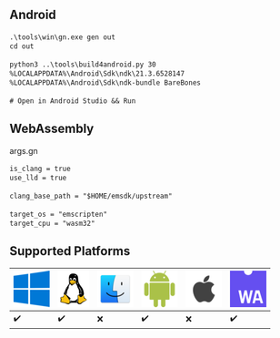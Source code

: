 ## Android
```
.\tools\win\gn.exe gen out
cd out

python3 ..\tools\build4android.py 30 %LOCALAPPDATA%\Android\Sdk\ndk\21.3.6528147 %LOCALAPPDATA%\Android\Sdk\ndk-bundle BareBones

# Open in Android Studio && Run
```

## WebAssembly
args.gn
```gn
is_clang = true
use_lld = true

clang_base_path = "$HOME/emsdk/upstream"

target_os = "emscripten"
target_cpu = "wasm32"
```

## Supported Platforms


| ![Windows](./.assets/windows_64x64.png) | ![Linux](./.assets/linux_64x64.png) | ![osX](./.assets/osx_64x64.png) | ![android](./.assets/android_64x64.png) | ![ios](./.assets/ios_64x64.png) | ![web](./.assets/wasm_64x64.png) |
| --------------------------------------- | ----------------------------------- | ------------------------------- | --------------------------------------- | ------------------------------- | -------------------------------- |
| :heavy_check_mark:                      | :heavy_check_mark:                  | :x:                             | :heavy_check_mark:                      | :x:                             | :heavy_check_mark:               |